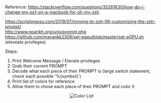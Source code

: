 Reference: https://stackoverflow.com/questions/35281630/how-do-i-change-my-ps1-on-a-macbook-for-oh-my-zsh
           <div>https://scriptingosx.com/2019/07/moving-to-zsh-06-customizing-the-zsh-prompt/</div>
           <div>http://www.nparikh.org/unix/prompt.php</div>
           <div>https://github.com/mayankk2308/set-egpu/blob/master/set-eGPU.sh (eleveate privileges)</div>

Steps:
1. Print Welcome Message / Elevate privileges
2. Grab their current PROMPT
3. Decode what each piece of their PROMPT is (large switch statement, check each possible '%{symbol}')
4. Print list of colors for reference
5. Allow them to chose each piece of their PROMPT and color it


<p align="center">
  <img src="https://github.com/kyletimmermans/zsh-color-prompt-tool/blob/master/resources/color-list.png?raw=true" alt="Color List"/>
</p>
